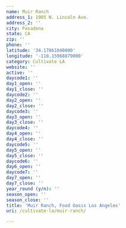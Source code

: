 ```yaml
---
name: Muir Ranch
address_1: 1905 N. Lincoln Ave.
address_2: ''
city: Pasadena
state: CA
zip: ''
phone: ''
latitude: '34.17861040000'
longitude: '-118.15968879000'
category: Cultivate LA
website: ''
active: ''
daycode1: ''
day1_open: ''
day1_close: ''
daycode2: ''
day2_open: ''
day2_close: ''
daycode3: ''
day3_open: ''
day3_close: ''
daycode4: ''
day4_open: ''
day4_close: ''
daycode5: ''
day5_open: ''
day5_close: ''
daycode6: ''
day6_open: ''
daycode7: ''
day7_open: ''
day7_close: ''
year_round (y/n): ''
season_open: ''
season_close: ''
title: 'Muir Ranch, Food Oasis Los Angeles'
uri: /cultivate-la/muir-ranch/

---
```

